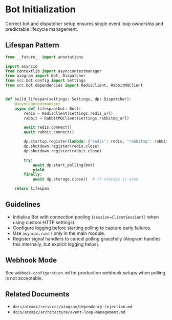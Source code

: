 # Bot Initialization

Correct bot and dispatcher setup ensures single event loop ownership and predictable lifecycle management.

## Lifespan Pattern

```python
from __future__ import annotations

import asyncio
from contextlib import asynccontextmanager
from aiogram import Bot, Dispatcher
from src.bot.config import Settings
from src.bot.dependencies import RedisClient, RabbitMQClient


def build_lifespan(settings: Settings, dp: Dispatcher):
    @asynccontextmanager
    async def lifespan(bot: Bot):
        redis = RedisClient(settings.redis_url)
        rabbit = RabbitMQClient(settings.rabbitmq_url)

        await redis.connect()
        await rabbit.connect()

        dp.startup.register(lambda: {"redis": redis, "rabbitmq": rabbit})
        dp.shutdown.register(redis.close)
        dp.shutdown.register(rabbit.close)

        try:
            await dp.start_polling(bot)
            yield
        finally:
            await dp.storage.close()  # if storage is used

    return lifespan
```

## Guidelines

- Initialise Bot with connection pooling (`session=ClientSession()` when using custom HTTP settings).
- Configure logging before starting polling to capture early failures.
- Use `asyncio.run()` only in the main module.
- Register signal handlers to cancel polling gracefully (Aiogram handles this internally, but explicit logging helps).

## Webhook Mode

See `webhook-configuration.md` for production webhook setups when polling is not acceptable.

## Related Documents

- `docs/atomic/services/aiogram/dependency-injection.md`
- `docs/atomic/architecture/event-loop-management.md`
